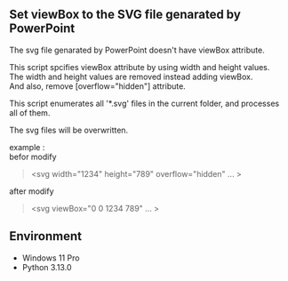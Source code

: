 ## Set viewBox to the SVG file genarated by PowerPoint

The svg file genarated by PowerPoint doesn't have viewBox attribute.

This script spcifies viewBox attribute by using width and height values.  
The width and height values are removed instead adding viewBox.  
And also, remove [overflow="hidden"] attribute.

This script enumerates all '*.svg' files in the current folder, and processes all of them.

The svg files will be overwritten.

example :  
befor modify  
> <svg width="1234" height="789" overflow="hidden" ... >

after modify  
> <svg viewBox="0 0 1234 789" ... >

## Environment

- Windows 11 Pro
- Python 3.13.0

